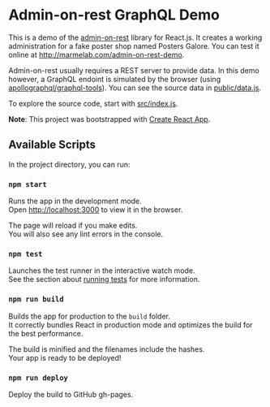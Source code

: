 # Admin-on-rest GraphQL Demo

This is a demo of the [admin-on-rest](https://github.com/marmelab/admin-on-rest) library for React.js. It creates a working administration for a fake poster shop named Posters Galore. You can test it online at http://marmelab.com/admin-on-rest-demo.

Admin-on-rest usually requires a REST server to provide data. In this demo however, a GraphQL endoint is simulated by the browser (using [apollographql/graphql-tools](https://github.com/apollographql/graphql-tools)). You can see the source data in [public/data.js](https://github.com/marmelab/admin-on-rest-graphql-demo/tree/master/public/data.js).

To explore the source code, start with [src/index.js](https://github.com/marmelab/admin-on-rest-graphql-demo/blob/master/src/index.js).

**Note**: This project was bootstrapped with [Create React App](https://github.com/facebookincubator/create-react-app).

## Available Scripts

In the project directory, you can run:

### `npm start`

Runs the app in the development mode.<br>
Open [http://localhost:3000](http://localhost:3000) to view it in the browser.

The page will reload if you make edits.<br>
You will also see any lint errors in the console.

### `npm test`

Launches the test runner in the interactive watch mode.<br>
See the section about [running tests](#running-tests) for more information.

### `npm run build`

Builds the app for production to the `build` folder.<br>
It correctly bundles React in production mode and optimizes the build for the best performance.

The build is minified and the filenames include the hashes.<br>
Your app is ready to be deployed!

### `npm run deploy`

Deploy the build to GitHub gh-pages.
